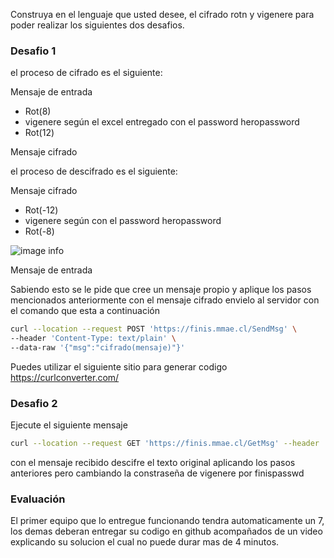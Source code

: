 Construya en el lenguaje que usted desee, el cifrado rotn y vigenere para poder realizar los siguientes dos desafios.

### Desafio 1 

el proceso de cifrado es el siguiente:

Mensaje de entrada 

- Rot(8)
- vigenere según el excel entregado con el password heropassword
- Rot(12)

Mensaje cifrado

el proceso de descifrado es el siguiente:

Mensaje  cifrado 

- Rot(-12)
- vigenere según con el password heropassword
- Rot(-8)

![image info](https://tutorialesenlinea.es/uploads/posts/2015-04/thumbs/1430403275_cuadro_vigenere.webp)



Mensaje de entrada

Sabiendo esto se le pide que cree  un mensaje propio y aplique los  pasos mencionados anteriormente con el mensaje cifrado envielo al servidor con el comando que esta a continuación


```bash
curl --location --request POST 'https://finis.mmae.cl/SendMsg' \
--header 'Content-Type: text/plain' \
--data-raw '{"msg":"cifrado(mensaje)"}'
```

Puedes utilizar el siguiente sitio para generar codigo https://curlconverter.com/

### Desafio 2

Ejecute el siguiente mensaje

```bash
curl --location --request GET 'https://finis.mmae.cl/GetMsg' --header 'Content-Type: text/plain'
```

con el mensaje recibido descifre el texto original aplicando los pasos anteriores pero cambiando la constraseña de  vigenere por finispasswd

### Evaluación

El primer equipo que lo entregue funcionando tendra automaticamente un 7, los demas deberan entregar su codigo en github acompañados de un video explicando su solucion el cual no puede durar mas de 4 minutos.
